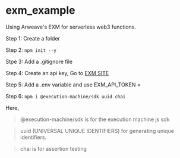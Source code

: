 # exm_example

Using Arweave's EXM for serverless web3 functions.

Step 1: Create a folder

Step 2: `npm init --y`

Stpe 3: Add a .gitignore file

Step 4: Create an api key, Go to [EXM SITE](https://exm.dev/app)

Step 5: Add a .env variable and use EXM_API_TOKEN = <YOUR-API-TOKEN>

Step 6: `npm i @execution-machine/sdk uuid chai`

Here,

> @execution-machine/sdk is for the execution machine js sdk

> uuid (UNIVERSAL UNIQUE IDENTIFIERS) for generating unique identifiers.

> chai is for assertion testing
